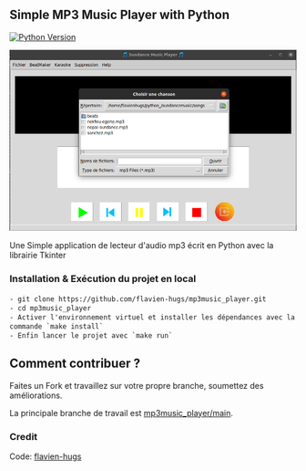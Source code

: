 ## Simple MP3 Music Player with Python

[![Python Version](https://img.shields.io/badge/Python-3.6-brightgreen.svg)](https://www.python.com)


![mp3_music_player](https://github.com/flavien-hugs/mp3music_player/blob/main/scrennshot.png)

Une Simple application de lecteur d'audio mp3 écrit en Python avec la librairie Tkinter


### Installation & Exécution du projet en local

    - git clone https://github.com/flavien-hugs/mp3music_player.git
    - cd mp3music_player
    - Activer l'environnement virtuel et installer les dépendances avec la commande `make install`
    - Enfin lancer le projet avec `make run`


Comment contribuer ?
--------------------

Faites un Fork et travaillez sur votre propre branche, soumettez des améliorations.

La principale branche de travail est [mp3music_player/main](https://github.com/flavien-hugs/mp3music_player/tree/main).


### Credit

Code: [flavien-hugs](https://twitter.com/flavien_hugs)
